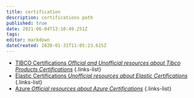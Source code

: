 ```yaml
---
title: certification
description: certifications path
published: true
date: 2021-06-04T13:10:49.251Z
tags: 
editor: markdown
dateCreated: 2020-01-31T11:05:23.615Z
---
```


- [TIBCO Certifications *Official and Unofficial resources about Tibco Products Certifications*](/certification/tibco)
{.links-list}
- [Elastic Certifications *Unofficial resources about Elastic Certifications*](/certification/elastic)
{.links-list}
- [Azure *Official resources about Azure Certifications*](/certification/azure)
{.links-list}